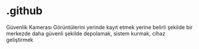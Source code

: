 # .github
Güvenlik Kamerası Görüntülerini yerinde kayıt etmek yerine belirli şekilde bir merkezde daha güvenli şekilde depolamak, sistem kurmak, cihaz geliştirmek 
